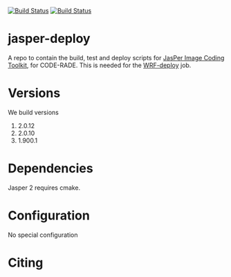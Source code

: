 [![Build Status](https://ci.sagrid.ac.za/buildStatus/icon?job=jasper-deploy)](https://ci.sagrid.ac.za/job/jasper-deploy) [![Build Status](https://ci.sagrid.ac.za/buildStatus/icon?job=jasper2-deploy)](https://ci.sagrid.ac.za/job/jasper2-deploy)

# jasper-deploy

A repo to contain the build, test and deploy scripts for [JasPer Image Coding Toolkit](http://www.ece.uvic.ca/~frodo/jasper/), for CODE-RADE. This is needed for the [WRF-deploy](https://ci.sagrid.ac.za/job/wrf-deploy) job.

# Versions

We build versions

  1. 2.0.12
  1. 2.0.10
  1. 1.900.1

# Dependencies

Jasper 2 requires cmake.

# Configuration

No special configuration

# Citing
